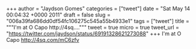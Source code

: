
+++
author = "Jaydson Gomes"
categories = ["tweet"]
date = "Sat May 14 00:04:32 +0000 2011"
draft = false
slug = "006a39fa686dd0df54fc106275c545a55b4933e1"
tags = ["tweet"]
title = """I'm at O Capo http://4sq...."""
tweet = true
micro = true
tweet_url = "https://twitter.com/jaydson/status/69191328621273088"
+++
I'm at O Capo http://4sq.com/mC6zfv
